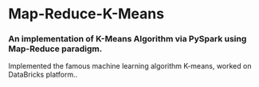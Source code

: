 # Map-Reduce-K-Means
### An implementation of K-Means Algorithm via PySpark using Map-Reduce paradigm. 
Implemented the famous machine learning algorithm K-means, worked on DataBricks platform..

